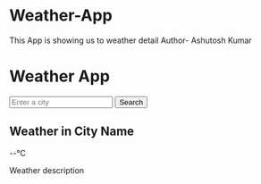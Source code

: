 # Weather-App
This App is showing us to weather detail 
Author- Ashutosh Kumar
<!DOCTYPE html>
<html lang="en">
<head>
    <meta charset="UTF-8">
    <meta name="viewport" content="width=device-width, initial-scale=1.0">
    <title>Weather App</title>
    <link rel="stylesheet" href="style.css">
</head>
<body>
    <div class="weather-app">
        <h1>Weather App</h1>
        <div class="search-box">
            <input type="text" id="city-input" placeholder="Enter a city">
            <button id="search-button">Search</button>
        </div>
        <div class="weather-info">
            <h2 id="city-name">Weather in City Name</h2>
            <p id="temperature">--°C</p>
            <p id="description">Weather description</p>
        </div>
    </div>
    <script src="script.js"></script>
</body>
</html>
